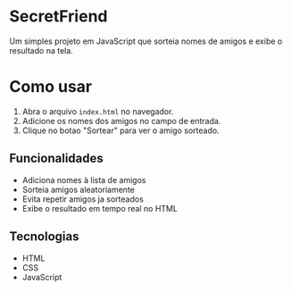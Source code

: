# SecretFriend
Um simples projeto em JavaScript que sorteia nomes de amigos e exibe o resultado na tela.

# Como usar 
1. Abra o arquivo `index.html` no navegador.
2. Adicione os nomes dos amigos no campo de entrada.
3. Clique no botao "Sortear" para ver o amigo sorteado.

## Funcionalidades
- Adiciona nomes à lista de amigos
- Sorteia amigos aleatoriamente
- Evita repetir amigos ja sorteados
- Exibe o resultado em tempo real no HTML

## Tecnologias
- HTML
- CSS
- JavaScript
